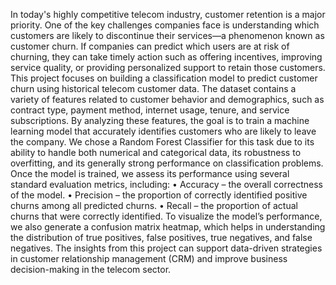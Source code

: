 In today's highly competitive telecom industry, customer retention is a major priority. One of the key challenges companies face is understanding which customers are likely to discontinue their services—a phenomenon known as customer churn. If companies can predict which users are at risk of churning, they can take timely action such as offering incentives, improving service quality, or providing personalized support to retain those customers.
This project focuses on building a classification model to predict customer churn using historical telecom customer data. The dataset contains a variety of features related to customer behavior and demographics, such as contract type, payment method, internet usage, tenure, and service subscriptions. By analyzing these features, the goal is to train a machine learning model that accurately identifies customers who are likely to leave the company.
We chose a Random Forest Classifier for this task due to its ability to handle both numerical and categorical data, its robustness to overfitting, and its generally strong performance on classification problems.
Once the model is trained, we assess its performance using several standard evaluation metrics, including:
•	Accuracy – the overall correctness of the model.
•	Precision – the proportion of correctly identified positive churns among all predicted churns.
•	Recall – the proportion of actual churns that were correctly identified.
To visualize the model’s performance, we also generate a confusion matrix heatmap, which helps in understanding the distribution of true positives, false positives, true negatives, and false negatives.
The insights from this project can support data-driven strategies in customer relationship management (CRM) and improve business decision-making in the telecom sector.
